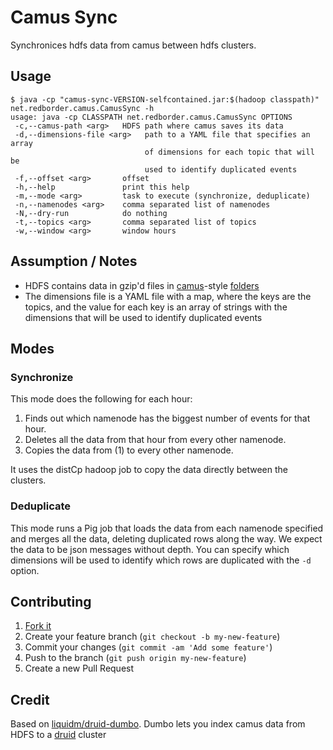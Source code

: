 # Camus Sync

Synchronices hdfs data from camus between hdfs clusters.

## Usage

```
$ java -cp "camus-sync-VERSION-selfcontained.jar:$(hadoop classpath)" net.redborder.camus.CamusSync -h
usage: java -cp CLASSPATH net.redborder.camus.CamusSync OPTIONS
 -c,--camus-path <arg>   HDFS path where camus saves its data
 -d,--dimensions-file <arg>   path to a YAML file that specifies an array
                              of dimensions for each topic that will be
                              used to identify duplicated events
 -f,--offset <arg>       offset
 -h,--help               print this help
 -m,--mode <arg>         task to execute (synchronize, deduplicate)
 -n,--namenodes <arg>    comma separated list of namenodes
 -N,--dry-run            do nothing
 -t,--topics <arg>       comma separated list of topics
 -w,--window <arg>       window hours
```

## Assumption / Notes

* HDFS contains data in gzip'd files in [camus](https://github.com/linkedin/camus)-style [folders](https://github.com/liquidm/druid-dumbo/blob/master/lib/dumbo/firehose/hdfs.rb#L65)
* The dimensions file is a YAML file with a map, where the keys are the topics, and the value for each key is an
array of strings with the dimensions that will be used to identify duplicated events

## Modes

### Synchronize

This mode does the following for each hour:
1. Finds out which namenode has the biggest number of events for that hour.
2. Deletes all the data from that hour from every other namenode.
3. Copies the data from (1) to every other namenode.

It uses the distCp hadoop job to copy the data directly between the clusters.

### Deduplicate

This mode runs a Pig job that loads the data from each namenode specified and merges all the data, deleting
duplicated rows along the way. We expect the data to be json messages without depth. You can specify which
dimensions will be used to identify which rows are duplicated with the `-d` option.

## Contributing

1. [Fork it](https://github.com/redborder/camus-sync/fork)
2. Create your feature branch (`git checkout -b my-new-feature`)
3. Commit your changes (`git commit -am 'Add some feature'`)
4. Push to the branch (`git push origin my-new-feature`)
5. Create a new Pull Request

## Credit

Based on [liquidm/druid-dumbo](https://github.com/redborder/druid-dumbo).
Dumbo lets you index camus data from HDFS to a [druid](http://www.druid.io) cluster
